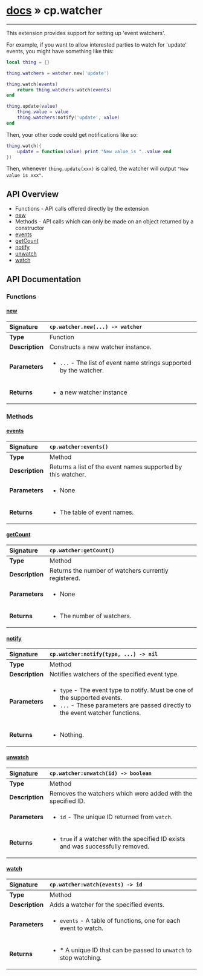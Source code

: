 # [docs](index.md) » cp.watcher
---

This extension provides support for setting up 'event watchers'.

For example, if you want to allow interested parties to watch for 'update'
events, you might have something like this:

```lua
local thing = {}

thing.watchers = watcher.new('update')

thing.watch(events)
	return thing.watchers:watch(events)
end

thing.update(value)
	thing.value = value
	thing.watchers:notify('update', value)
end
```

Then, your other code could get notifications like so:

```lua
thing.watch({
	update = function(value) print "New value is "..value end
})
```

Then, whenever `thing.update(xxx)` is called, the watcher will output `"New value is xxx"`.

## API Overview
* Functions - API calls offered directly by the extension
 * [new](#new)
* Methods - API calls which can only be made on an object returned by a constructor
 * [events](#events)
 * [getCount](#getcount)
 * [notify](#notify)
 * [unwatch](#unwatch)
 * [watch](#watch)

## API Documentation

### Functions

#### [new](#new)
| <span style="float: left;">**Signature**</span> | <span style="float: left;">`cp.watcher.new(...) -> watcher` </span>                                                          |
| -----------------------------------------------------|---------------------------------------------------------------------------------------------------------|
| **Type**                                             | Function                                                                                         |
| **Description**                                      | Constructs a new watcher instance.                                                                                         |
| **Parameters**                                       | <ul><li>`...` - The list of event name strings supported by the watcher.</li></ul> |
| **Returns**                                          | <ul><li>a new watcher instance</li></ul>          |

### Methods

#### [events](#events)
| <span style="float: left;">**Signature**</span> | <span style="float: left;">`cp.watcher:events()` </span>                                                          |
| -----------------------------------------------------|---------------------------------------------------------------------------------------------------------|
| **Type**                                             | Method                                                                                         |
| **Description**                                      | Returns a list of the event names supported by this watcher.                                                                                         |
| **Parameters**                                       | <ul><li>None</li></ul> |
| **Returns**                                          | <ul><li>The table of event names.</li></ul>          |

#### [getCount](#getcount)
| <span style="float: left;">**Signature**</span> | <span style="float: left;">`cp.watcher:getCount()` </span>                                                          |
| -----------------------------------------------------|---------------------------------------------------------------------------------------------------------|
| **Type**                                             | Method                                                                                         |
| **Description**                                      | Returns the number of watchers currently registered.                                                                                         |
| **Parameters**                                       | <ul><li>None</li></ul> |
| **Returns**                                          | <ul><li>The number of watchers.</li></ul>          |

#### [notify](#notify)
| <span style="float: left;">**Signature**</span> | <span style="float: left;">`cp.watcher:notify(type, ...) -> nil` </span>                                                          |
| -----------------------------------------------------|---------------------------------------------------------------------------------------------------------|
| **Type**                                             | Method                                                                                         |
| **Description**                                      | Notifies watchers of the specified event type.                                                                                         |
| **Parameters**                                       | <ul><li>`type`	- The event type to notify. Must be one of the supported events.</li><li>`...`	- These parameters are passed directly to the event watcher functions.</li></ul> |
| **Returns**                                          | <ul><li>Nothing.</li></ul>          |

#### [unwatch](#unwatch)
| <span style="float: left;">**Signature**</span> | <span style="float: left;">`cp.watcher:unwatch(id) -> boolean` </span>                                                          |
| -----------------------------------------------------|---------------------------------------------------------------------------------------------------------|
| **Type**                                             | Method                                                                                         |
| **Description**                                      | Removes the watchers which were added with the specified ID.                                                                                         |
| **Parameters**                                       | <ul><li>`id`		- The unique ID returned from `watch`.</li></ul> |
| **Returns**                                          | <ul><li>`true` if a watcher with the specified ID exists and was successfully removed.</li></ul>          |

#### [watch](#watch)
| <span style="float: left;">**Signature**</span> | <span style="float: left;">`cp.watcher:watch(events) -> id` </span>                                                          |
| -----------------------------------------------------|---------------------------------------------------------------------------------------------------------|
| **Type**                                             | Method                                                                                         |
| **Description**                                      | Adds a watcher for the specified events.                                                                                         |
| **Parameters**                                       | <ul><li>`events`		- A table of functions, one for each event to watch.</li></ul> |
| **Returns**                                          | <ul><li>* A unique ID that can be passed to `unwatch` to stop watching.</li></ul>          |

